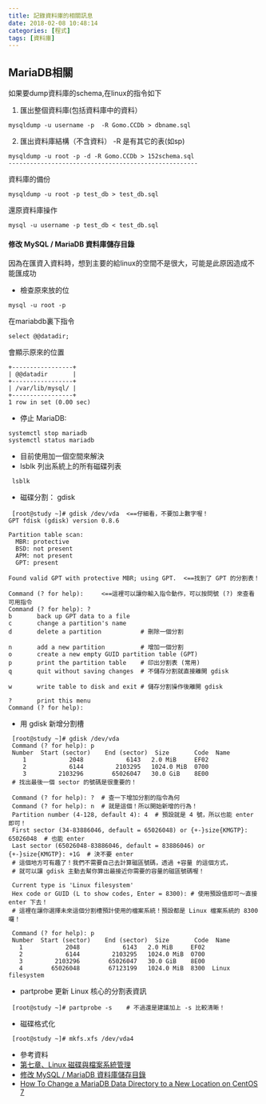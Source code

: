 ```yaml
---
title: 記錄資料庫的相關訊息
date: 2018-02-08 10:48:14
categories: [程式]
tags: [資料庫]
---
```

## MariaDB相關
如果要dump資料庫的schema,在linux的指令如下
1. 匯出整個資料庫(包括資料庫中的資料）
```
mysqldump -u username -p  -R Gomo.CCDb > dbname.sql
```
2. 匯出資料庫結構（不含資料）
-R 是有其它的表(如sp)
```
mysqldump -u root -p -d -R Gomo.CCDb > 152schema.sql
-----------------------------------------------------
```
資料庫的備份
```
mysqldump -u root -p test_db > test_db.sql 
```
還原資料庫操作
```
mysql -u username -p test_db < test_db.sql 
```
#### 修改 MySQL / MariaDB 資料庫儲存目錄
因為在匯資入資料時，想到主要的給linux的空間不是很大，可能是此原因造成不能匯成功

* 檢查原來放的位
```
mysql -u root -p
```
在mariabdb裏下指令
```
select @@datadir;
```
會顯示原來的位置
```
+-----------------+
| @@datadir       |
+-----------------+
| /var/lib/mysql/ |
+-----------------+
1 row in set (0.00 sec)
```
* 停止 MariaDB:
```
systemctl stop mariadb
systemctl status mariadb
```
* 目前使用加一個空間來解決
 * lsblk 列出系統上的所有磁碟列表
```
 lsblk
``` 
* 磁碟分割： gdisk
```
 [root@study ~]# gdisk /dev/vda  <==仔細看，不要加上數字喔！
GPT fdisk (gdisk) version 0.8.6

Partition table scan:
  MBR: protective
  BSD: not present
  APM: not present
  GPT: present

Found valid GPT with protective MBR; using GPT.  <==找到了 GPT 的分割表！

Command (? for help):     <==這裡可以讓你輸入指令動作，可以按問號 (?) 來查看可用指令
Command (? for help): ?
b       back up GPT data to a file
c       change a partition's name
d       delete a partition           # 刪除一個分割

n       add a new partition          # 增加一個分割
o       create a new empty GUID partition table (GPT)
p       print the partition table    # 印出分割表 (常用)
q       quit without saving changes  # 不儲存分割就直接離開 gdisk

w       write table to disk and exit # 儲存分割操作後離開 gdisk

?       print this menu
Command (? for help):  
```  
* 用 gdisk 新增分割槽
```
 [root@study ~]# gdisk /dev/vda
 Command (? for help): p
 Number  Start (sector)    End (sector)  Size       Code  Name
    1            2048            6143   2.0 MiB     EF02
    2            6144         2103295   1024.0 MiB  0700
    3         2103296        65026047   30.0 GiB    8E00
 # 找出最後一個 sector 的號碼是很重要的！

 Command (? for help): ?  # 查一下增加分割的指令為何
 Command (? for help): n  # 就是這個！所以開始新增的行為！
 Partition number (4-128, default 4): 4  # 預設就是 4 號，所以也能 enter 即可！
 First sector (34-83886046, default = 65026048) or {+-}size{KMGTP}: 65026048  # 也能 enter
 Last sector (65026048-83886046, default = 83886046) or {+-}size{KMGTP}: +1G  # 決不要 enter
 # 這個地方可有趣了！我們不需要自己去計算磁區號碼，透過 +容量 的這個方式，
 # 就可以讓 gdisk 主動去幫你算出最接近你需要的容量的磁區號碼喔！

 Current type is 'Linux filesystem'
 Hex code or GUID (L to show codes, Enter = 8300): # 使用預設值即可～直接 enter 下去！
 # 這裡在讓你選擇未來這個分割槽預計使用的檔案系統！預設都是 Linux 檔案系統的 8300 囉！

 Command (? for help): p
 Number  Start (sector)    End (sector)  Size       Code  Name
   1            2048            6143   2.0 MiB     EF02
   2            6144         2103295   1024.0 MiB  0700
   3         2103296        65026047   30.0 GiB    8E00
   4        65026048        67123199   1024.0 MiB  8300  Linux filesystem
```
* partprobe 更新 Linux 核心的分割表資訊
```
 [root@study ~]# partprobe -s    # 不過還是建議加上 -s 比較清晰！
```
* 磁碟格式化
```
 [root@study ~]# mkfs.xfs /dev/vda4
```


* 參考資料
 * [第七章、Linux 磁碟與檔案系統管理](http://linux.vbird.org/linux_basic/0230filesystem.php#disk)
 * [修改 MySQL / MariaDB 資料庫儲存目錄](https://www.phpini.com/mysql/change-mysql-mariadb-data-directory)
 * [How To Change a MariaDB Data Directory to a New Location on CentOS 7](https://www.digitalocean.com/community/tutorials/how-to-change-a-mariadb-data-directory-to-a-new-location-on-centos-7)